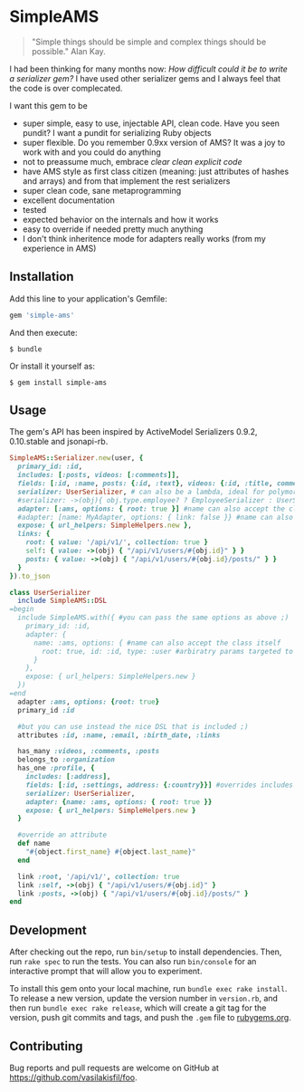 # SimpleAMS
> "Simple things should be simple and complex things should be possible." Alan Kay.

I had been thinking for many months now: *How difficult could it be to write a serializer gem?*
I have used other serializer gems and I always feel that the code is over complecated.

I want this gem to be
* super simple, easy to use, injectable API, clean code. Have you seen pundit? I want a pundit for serializing Ruby objects
* super flexible. Do you remember 0.9xx version of AMS? It was a joy to work with and you could do anything
* not to preassume much, embrace *clear clean explicit code*
* have AMS style as first class citizen (meaning: just attributes of hashes and arrays) and from that implement the rest serializers
* super clean code, sane metaprogramming
* excellent documentation
* tested
* expected behavior on the internals and how it works
* easy to override if needed pretty much anything
* I don't think inheritence mode for adapters really works (from my experience in AMS)

## Installation

Add this line to your application's Gemfile:

```ruby
gem 'simple-ams'
```

And then execute:

    $ bundle

Or install it yourself as:

    $ gem install simple-ams

## Usage
The gem's API has been inspired by ActiveModel Serializers 0.9.2, 0.10.stable and jsonapi-rb.

```ruby
SimpleAMS::Serializer.new(user, {
  primary_id: :id,
  includes: [:posts, videos: [:comments]],
  fields: [:id, :name, posts: {:id, :text}, videos: {:id, :title, comments: {:id, :text}}] #overrides includes when association is specified
  serializer: UserSerializer, # can also be a lambda, ideal for polymorphic records
  #serializer: ->(obj){ obj.type.employee? ? EmployeeSerializer : UserSerializer }
  adapter: [:ams, options: { root: true }] #name can also accept the class itself, options are passed to the adapter
  #adapter: [name: MyAdapter, options: { link: false }} #name can also accept the class itself
  expose: { url_helpers: SimpleHelpers.new },
  links: {
    root: { value: '/api/v1/', collection: true }
    self: { value: ->(obj) { "/api/v1/users/#{obj.id}" } }
    posts: { value: ->(obj) { "/api/v1/users/#{obj.id}/posts/" } }
  }
}).to_json

class UserSerializer
  include SimpleAMS::DSL
=begin
  include SimpleAMS.with({ #you can pass the same options as above ;)
    primary_id: :id,
    adapter: {
      name: :ams, options: { #name can also accept the class itself
        root: true, id: :id, type: :user #arbiratry params targeted to adapter
      }
    },
    expose: { url_helpers: SimpleHelpers.new }
  })
=end
  adapter :ams, options: {root: true}
  primary_id :id

  #but you can use instead the nice DSL that is included ;)
  attributes :id, :name, :email, :birth_date, :links

  has_many :videos, :comments, :posts
  belongs_to :organization
  has_one :profile, {
    includes: [:address],
    fields: [:id, :settings, address: {:country}}] #overrides includes when association is specified
    serializer: UserSerializer,
    adapter: {name: :ams, options: { root: true }}
    expose: { url_helpers: SimpleHelpers.new }
  }

  #override an attribute
  def name
    "#{object.first_name} #{object.last_name}"
  end

  link :root, '/api/v1/', collection: true
  link :self, ->(obj) { "/api/v1/users/#{obj.id}" }
  link :posts, ->(obj) { "/api/v1/users/#{obj.id}/posts/" }
end
```

## Development

After checking out the repo, run `bin/setup` to install dependencies. Then, run `rake spec` to run the tests. You can also run `bin/console` for an interactive prompt that will allow you to experiment.

To install this gem onto your local machine, run `bundle exec rake install`. To release a new version, update the version number in `version.rb`, and then run `bundle exec rake release`, which will create a git tag for the version, push git commits and tags, and push the `.gem` file to [rubygems.org](https://rubygems.org).

## Contributing

Bug reports and pull requests are welcome on GitHub at https://github.com/vasilakisfil/foo.
